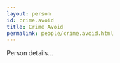 ```yaml
---
layout: person
id: crime.avoid
title: Crime Avoid
permalink: people/crime.avoid.html
---
```


Person details...